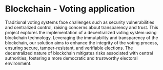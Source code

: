 # Blockchain - Voting application


Traditional voting systems face challenges such as security vulnerabilities and centralized control, raising concerns about transparency and trust. This project explores the implementation of a decentralized voting system using blockchain technology. Leveraging the immutability and transparency of the blockchain, our solution aims to enhance the integrity of the voting process, ensuring secure, tamper-resistant, and verifiable elections. The decentralized nature of blockchain mitigates risks associated with central authorities, fostering a more democratic and trustworthy electoral environment.
